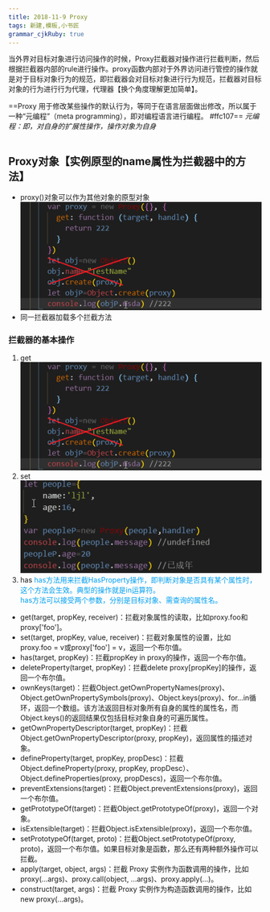 ```yaml
---
title: 2018-11-9 Proxy
tags: 新建,模板,小书匠
grammar_cjkRuby: true
---
```


当外界对目标对象进行访问操作的时候，Proxy拦截器对操作进行拦截判断，然后根据拦截器内部的rule进行操作。proxy函数内部对于外界访问进行管控的操作就是对于目标对象行为的规范，即拦截器会对目标对象进行行为规范，拦截器对目标对象的行为进行行为代理，代理器【换个角度理解更加简单】。

==Proxy 用于修改某些操作的默认行为，等同于在语言层面做出修改，所以属于一种“元编程”（meta programming），即对编程语言进行编程。 #ffc107==
*元编程：即，对自身的扩展性操作，操作对象为自身*

``` var proxy = new Proxy(target, handler);
```

## Proxy对象【实例原型的name属性为拦截器中的方法】

 - proxy()对象可以作为其他对象的原型对象
![enter description here](https://www.github.com/Merlynr/Markdown/raw/noteImg/小书匠/1542250957047.png)
 - 同一拦截器加载多个拦截方法

### 拦截器的基本操作
1. get
 ![enter description here](https://www.github.com/Merlynr/Markdown/raw/noteImg/小书匠/1542250957047.png)
 2. set 
![	](https://www.github.com/Merlynr/Markdown/raw/noteImg/小书匠/1542255645299.png)
 3. has
 <font color=#0099fff>has方法用来拦截HasProperty操作，即判断对象是否具有某个属性时，这个方法会生效。典型的操作就是in运算符。<br>has方法可以接受两个参数，分别是目标对象、需查询的属性名。</font>

- get(target, propKey, receiver)：拦截对象属性的读取，比如proxy.foo和proxy['foo']。
- set(target, propKey, value, receiver)：拦截对象属性的设置，比如proxy.foo = v或proxy['foo'] = v，返回一个布尔值。
- has(target, propKey)：拦截propKey in proxy的操作，返回一个布尔值。
- deleteProperty(target, propKey)：拦截delete proxy[propKey]的操作，返回一个布尔值。
- ownKeys(target)：拦截Object.getOwnPropertyNames(proxy)、Object.getOwnPropertySymbols(proxy)、Object.keys(proxy)、for...in循环，返回一个数组。该方法返回目标对象所有自身的属性的属性名，而Object.keys()的返回结果仅包括目标对象自身的可遍历属性。
- getOwnPropertyDescriptor(target, propKey)：拦截Object.getOwnPropertyDescriptor(proxy, propKey)，返回属性的描述对象。
- defineProperty(target, propKey, propDesc)：拦截Object.defineProperty(proxy, propKey, propDesc）、Object.defineProperties(proxy, propDescs)，返回一个布尔值。
- preventExtensions(target)：拦截Object.preventExtensions(proxy)，返回一个布尔值。
- getPrototypeOf(target)：拦截Object.getPrototypeOf(proxy)，返回一个对象。
- isExtensible(target)：拦截Object.isExtensible(proxy)，返回一个布尔值。
- setPrototypeOf(target, proto)：拦截Object.setPrototypeOf(proxy, proto)，返回一个布尔值。如果目标对象是函数，那么还有两种额外操作可以拦截。
- apply(target, object, args)：拦截 Proxy 实例作为函数调用的操作，比如proxy(...args)、proxy.call(object, ...args)、proxy.apply(...)。
- construct(target, args)：拦截 Proxy 实例作为构造函数调用的操作，比如new proxy(...args)。